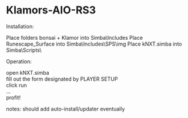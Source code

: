 # Klamors-AIO-RS3

Installation:

  Place folders bonsai + Klamor into Simba\Includes 
  Place Runescape_Surface into Simba\Includes\SPS\img 
  Place kNXT.simba into Simba\Scripts\
  
Operation:

  open kNXT.simba  
  fill out the form designated by PLAYER SETUP  
  click run  
  ...  
  profit!
  
  notes: should add auto-install/updater eventually
